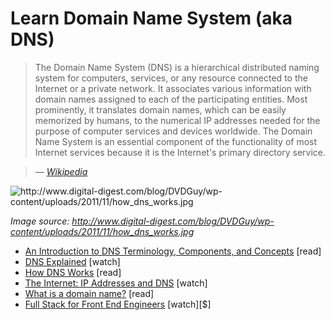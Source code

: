 # Learn Domain Name System (aka DNS)

> The Domain Name System (DNS) is a hierarchical distributed naming system for computers, services, or any resource connected to the Internet or a private network. It associates various information with domain names assigned to each of the participating entities. Most prominently, it translates domain names, which can be easily memorized by humans, to the numerical IP addresses needed for the purpose of computer services and devices worldwide. The Domain Name System is an essential component of the functionality of most Internet services because it is the Internet's primary directory service.

><cite>&#8212; [Wikipedia](https://en.wikipedia.org/wiki/Domain_Name_System)</cite>

![](../images/dns.jpg "http://www.digital-digest.com/blog/DVDGuy/wp-content/uploads/2011/11/how_dns_works.jpg")

<cite>Image source: <a href="http://www.digital-digest.com/blog/DVDGuy/wp-content/uploads/2011/11/how_dns_works.jpg">http://www.digital-digest.com/blog/DVDGuy/wp-content/uploads/2011/11/how_dns_works.jpg</a></cite>

* [An Introduction to DNS Terminology, Components, and Concepts](https://www.digitalocean.com/community/tutorials/an-introduction-to-dns-terminology-components-and-concepts) [read]
* [DNS Explained](https://www.youtube.com/watch?v=72snZctFFtA) [watch]
* [How DNS Works](https://howdns.works/ep1/) [read]
* [The Internet: IP Addresses and DNS](https://www.youtube.com/watch?v=5o8CwafCxnU&index=3&list=PLzdnOPI1iJNfMRZm5DDxco3UdsFegvuB7) [watch]
* [What is a domain name?](https://developer.mozilla.org/en-US/docs/Learn/Common_questions/What_is_a_domain_name) [read]
* [Full Stack for Front End Engineers](https://frontendmasters.com/courses/full-stack/) [watch][$]

